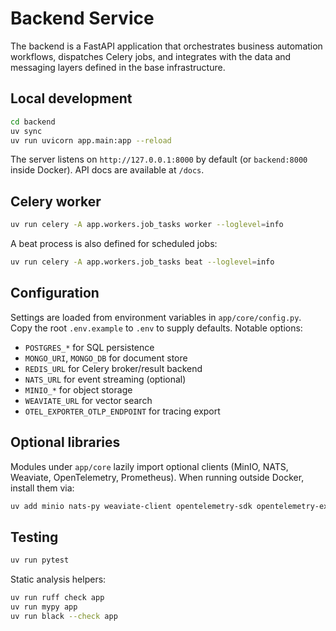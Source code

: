 # Backend Service

The backend is a FastAPI application that orchestrates business automation workflows, dispatches Celery jobs, and integrates with the data and messaging layers defined in the base infrastructure.

## Local development

```bash
cd backend
uv sync
uv run uvicorn app.main:app --reload
```

The server listens on `http://127.0.0.1:8000` by default (or `backend:8000` inside Docker). API docs are available at `/docs`.

## Celery worker

```bash
uv run celery -A app.workers.job_tasks worker --loglevel=info
```

A beat process is also defined for scheduled jobs:

```bash
uv run celery -A app.workers.job_tasks beat --loglevel=info
```

## Configuration

Settings are loaded from environment variables in `app/core/config.py`. Copy the root `.env.example` to `.env` to supply defaults. Notable options:

- `POSTGRES_*` for SQL persistence
- `MONGO_URI`, `MONGO_DB` for document store
- `REDIS_URL` for Celery broker/result backend
- `NATS_URL` for event streaming (optional)
- `MINIO_*` for object storage
- `WEAVIATE_URL` for vector search
- `OTEL_EXPORTER_OTLP_ENDPOINT` for tracing export

## Optional libraries

Modules under `app/core` lazily import optional clients (MinIO, NATS, Weaviate, OpenTelemetry, Prometheus). When running outside Docker, install them via:

```bash
uv add minio nats-py weaviate-client opentelemetry-sdk opentelemetry-exporter-otlp prometheus-client
```

## Testing

```bash
uv run pytest
```

Static analysis helpers:

```bash
uv run ruff check app
uv run mypy app
uv run black --check app
```
